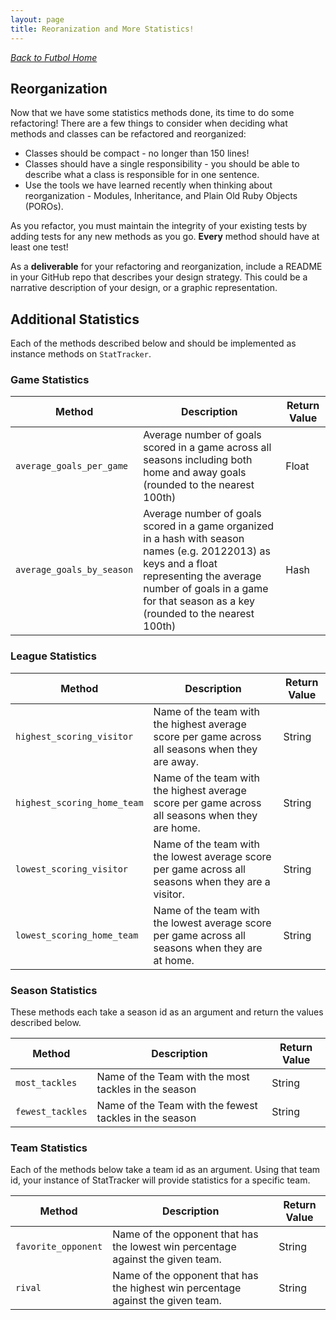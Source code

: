 ```yaml
---
layout: page
title: Reoranization and More Statistics!
---
```


_[Back to Futbol Home](../index)_

## Reorganization

Now that we have some statistics methods done, its time to do some refactoring!  There are a few things to consider when deciding what methods and classes can be refactored and reorganized:

* Classes should be compact - no longer than 150 lines!
* Classes should have a single responsibility - you should be able to describe what a class is responsible for in one sentence.
* Use the tools we have learned recently when thinking about reorganization - Modules, Inheritance, and Plain Old Ruby Objects (POROs).

As you refactor, you must maintain the integrity of your existing tests by adding tests for any new methods as you go.  **Every** method should have at least one test!

As a **deliverable** for your refactoring and reorganization, include a README in your GitHub repo that describes your design strategy.  This could be a narrative description of your design, or a graphic representation.

## Additional Statistics

Each of the methods described below and should be implemented as instance methods on `StatTracker`.

### Game Statistics

| Method | Description | Return Value |
| ------ | ----------- | ------------ |
|`average_goals_per_game`| Average number of goals scored in a game across all seasons including both home and away goals (rounded to the nearest 100th)| Float |
|`average_goals_by_season`| Average number of goals scored in a game organized in a hash with season names (e.g. 20122013) as keys and a float representing the average number of goals in a game for that season as a key (rounded to the nearest 100th)| Hash |


### League Statistics

| Method | Description | Return Value |
| ------ | ----------- | ------------ |
| `highest_scoring_visitor` | Name of the team with the highest average score per game across all seasons when they are away. | String |
| `highest_scoring_home_team` | Name of the team with the highest average score per game across all seasons when they are home. | String |
| `lowest_scoring_visitor` | Name of the team with the lowest average score per game across all seasons when they are a visitor. | String |
| `lowest_scoring_home_team` | Name of the team with the lowest average score per game across all seasons when they are at home. | String |

### Season Statistics

These methods each take a season id as an argument and return the values described below.

| Method | Description | Return Value |
| ------ | ----------- | ------------ |
| `most_tackles` | Name of the Team with the most tackles in the season | String |
| `fewest_tackles` | Name of the Team with the fewest tackles in the season | String |


### Team Statistics

Each of the methods below take a team id as an argument. Using that team id, your instance of StatTracker will provide statistics for a specific team.

| Method | Description | Return Value |
| ------ | ----------- | ------------ |
| `favorite_opponent` | Name of the opponent that has the lowest win percentage against the given team. | String |
| `rival` | Name of the opponent that has the highest win percentage against the given team. | String |

